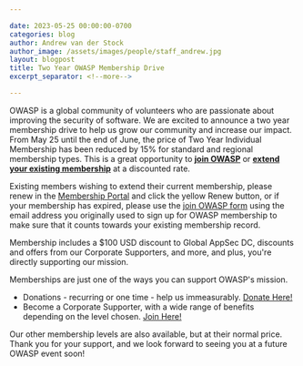 ```yaml
---

date: 2023-05-25 00:00:00-0700
categories: blog
author: Andrew van der Stock
author_image: /assets/images/people/staff_andrew.jpg
layout: blogpost
title: Two Year OWASP Membership Drive
excerpt_separator: <!--more-->

---
```


OWASP is a global community of volunteers who are passionate about improving the security of software. We are excited to announce a two year membership drive to help us grow our community and increase our impact. From May 25 until the end of June, the price of Two Year Individual Membership has been reduced by 15% for standard and regional membership types. This is a great opportunity to **[join OWASP](https://owasp.org/membership/)** or **[extend your existing membership](https://members.owasp.org/)** at a discounted rate.

<!--more-->

Existing members wishing to extend their current membership, please renew in the [Membership Portal](https://members.owasp.org/) and click the yellow Renew button, or if your membership has expired, please use the [join OWASP form](https://owasp.org/membership/) using the email address you originally used to sign up for OWASP membership to make sure that it counts towards your existing membership record.

Membership includes a $100 USD discount to Global AppSec DC, discounts and offers from our Corporate Supporters, and more, and plus, you're directly supporting our mission.

Memberships are just one of the ways you can support OWASP's mission.

- Donations - recurring or one time - help us immeasurably. [Donate Here!](/donate/?reponame=owasp.github.io)
- Become a Corporate Supporter, with a wide range of benefits depending on the level chosen. [Join Here!](/supporters/)

Our other membership levels are also available, but at their normal price. Thank you for your support, and we look forward to seeing you at a future OWASP event soon!
